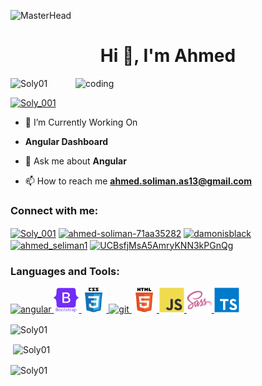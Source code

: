 ![MasterHead](https://miro.medium.com/v2/resize:fit:3200/0*de0IdiUSoJTwgsys.gif)
<h1 align="center">Hi 👋, I'm Ahmed</h1>
<img align="right" alt="coding" width="400" src="https://camo.githubusercontent.com/7de37139d0b4c1ce40865e799b446c0e963a3dd8fb68d239707237c40604fa3d/68747470733a2f2f63646e2e6472696262626c652e636f6d2f75736572732f3733303730332f73637265656e73686f74732f363538313234332f6176656e746f2e676966">

<p align="left"> <img src="https://komarev.com/ghpvc/?username=Soly01&label=Profile%20views&color=329d0b&style=flat-square" alt="Soly01" /> </p>

<p align="left"> <a href="https://twitter.com/Soly_001" target="blank"><img src="https://img.shields.io/twitter/follow/Soly_001?logo=twitter&style=for-the-badge" alt="Soly_001" /></a> </p>

- 🔭 I’m Currently Working On
- **Angular Dashboard**

- 💬 Ask me about **Angular**

- 📫 How to reach me **ahmed.soliman.as13@gmail.com**

<h3 align="left">Connect with me:</h3>
<p align="left">
<a href="https://twitter.com/Soly_001" target="blank"><img align="center" src="https://raw.githubusercontent.com/rahuldkjain/github-profile-readme-generator/master/src/images/icons/Social/twitter.svg" alt="Soly_001" height="30" width="40" /></a>
<a href="https://linkedin.com/in/ahmed-soliman-71aa35282" target="blank"><img align="center" src="https://raw.githubusercontent.com/rahuldkjain/github-profile-readme-generator/master/src/images/icons/Social/linked-in-alt.svg" alt="ahmed-soliman-71aa35282" height="30" width="40" /></a>
<a href="https://fb.com/damonisblack" target="blank"><img align="center" src="https://raw.githubusercontent.com/rahuldkjain/github-profile-readme-generator/master/src/images/icons/Social/facebook.svg" alt="damonisblack" height="30" width="40" /></a>
<a href="https://instagram.com/ahmed_seliman1" target="blank"><img align="center" src="https://raw.githubusercontent.com/rahuldkjain/github-profile-readme-generator/master/src/images/icons/Social/instagram.svg" alt="ahmed_seliman1" height="30" width="40" /></a>
<a href="https://www.youtube.com/channel/UCBsfjMsA5AmryKNN3kPGnQg" target="blank"><img align="center" src="https://raw.githubusercontent.com/rahuldkjain/github-profile-readme-generator/master/src/images/icons/Social/youtube.svg" alt="UCBsfjMsA5AmryKNN3kPGnQg" height="30" width="40" /></a>
</p>

<h3 align="left">Languages and Tools:</h3>
<p align="left"> <a href="https://angular.io" target="_blank" rel="noreferrer"> <img src="https://angular.io/assets/images/logos/angular/angular.svg" alt="angular" width="40" height="40"/>  <a href="https://getbootstrap.com" target="_blank" rel="noreferrer"> <img src="https://raw.githubusercontent.com/devicons/devicon/master/icons/bootstrap/bootstrap-plain-wordmark.svg" alt="bootstrap" width="40" height="40"/> </a> <a href="https://www.w3schools.com/css/" target="_blank" rel="noreferrer"> <img src="https://raw.githubusercontent.com/devicons/devicon/master/icons/css3/css3-original-wordmark.svg" alt="css3" width="40" height="40"/> </a> <a href="https://git-scm.com/" target="_blank" rel="noreferrer"> <img src="https://www.vectorlogo.zone/logos/git-scm/git-scm-icon.svg" alt="git" width="40" height="40"/> </a> <a href="https://www.w3.org/html/" target="_blank" rel="noreferrer"> <img src="https://raw.githubusercontent.com/devicons/devicon/master/icons/html5/html5-original-wordmark.svg" alt="html5" width="40" height="40"/> </a> <a href="https://developer.mozilla.org/en-US/docs/Web/JavaScript" target="_blank" rel="noreferrer"> <img src="https://raw.githubusercontent.com/devicons/devicon/master/icons/javascript/javascript-original.svg" alt="javascript" width="40" height="40"/> </a> <a href="https://sass-lang.com" target="_blank" rel="noreferrer"> <img src="https://raw.githubusercontent.com/devicons/devicon/master/icons/sass/sass-original.svg" alt="sass" width="40" height="40"/> </a> <a href="https://www.typescriptlang.org/" target="_blank" rel="noreferrer"> <img src="https://raw.githubusercontent.com/devicons/devicon/master/icons/typescript/typescript-original.svg" alt="typescript" width="40" height="40"/> </a> </p>

<p><img align="center" src="https://github-readme-stats.vercel.app/api/top-langs?username=Soly01&show_icons=true&theme=merko&locale=en&layout=compact" width="700" alt="Soly01" /></p>

<p>&nbsp;<img align="center" src="https://github-readme-stats.vercel.app/api?username=Soly01&show_icons=true&theme=merko&locale=en" width="700" alt="Soly01" /></p>

<p><img align="center" src="https://github-readme-streak-stats.herokuapp.com/?user=Soly01&theme=dark" width="700" alt="Soly01" /></p>
